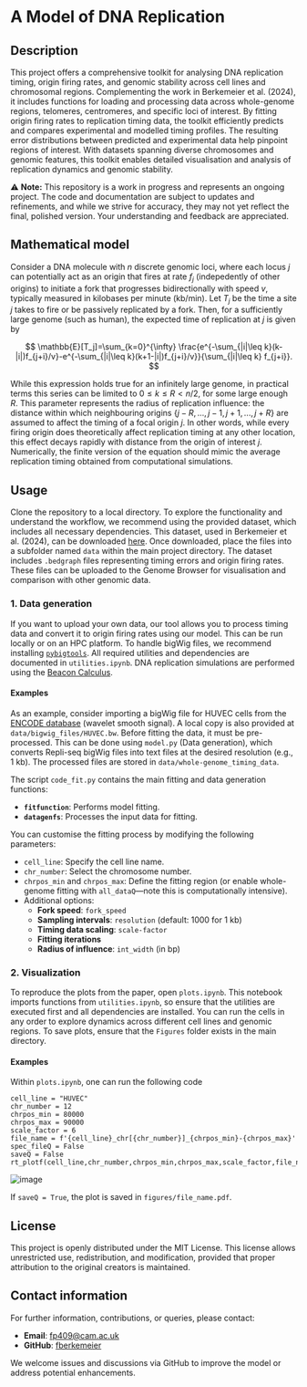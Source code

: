 # A Model of DNA Replication

## Description

This project offers a comprehensive toolkit for analysing DNA replication timing, origin firing rates, and genomic stability across cell lines and chromosomal regions. Complementing the work in Berkemeier et al. (2024), it includes functions for loading and processing data across whole-genome regions, telomeres, centromeres, and specific loci of interest. By fitting origin firing rates to replication timing data, the toolkit efficiently predicts and compares experimental and modelled timing profiles. The resulting error distributions between predicted and experimental data help pinpoint regions of interest. With datasets spanning diverse chromosomes and genomic features, this toolkit enables detailed visualisation and analysis of replication dynamics and genomic stability.

⚠️ **Note:** This repository is a work in progress and represents an ongoing project. The code and documentation are subject to updates and refinements, and while we strive for accuracy, they may not yet reflect the final, polished version. Your understanding and feedback are appreciated.



## Mathematical model

Consider a DNA molecule with $n$ discrete genomic loci, where each locus $j$ can potentially act as an origin that fires at rate $f_j$ (indepedently of other origins) to initiate a fork that progresses bidirectionally with speed $v$, typically measured in kilobases per minute (kb/min). Let $T_j$ be the time a site $j$ takes to fire or be passively replicated by a fork. Then, for a sufficiently large genome (such as human), the expected time of replication at $j$ is given by

$$
\mathbb{E}[T_j]=\sum_{k=0}^{\infty}  \frac{e^{-\sum_{|i|\leq k}(k-|i|)f_{j+i}/v}-e^{-\sum_{|i|\leq k}(k+1-|i|)f_{j+i}/v}}{\sum_{|i|\leq k} f_{j+i}}.
$$

While this expression holds true for an infinitely large genome, in practical terms this series can be limited to $0\leq k\leq  R<n/2$, for some large enough $R$. This parameter represents the radius of replication influence: the distance within which neighbouring origins $\{j-R,...,j-1,j+1,...,j+R\}$ are assumed to affect the timing of a focal origin $j$. In other words, while every firing origin does theoretically affect replication timing at any other location, this effect decays rapidly with distance from the origin of interest $j$. Numerically, the finite version of the equation should mimic the average replication timing obtained from computational simulations.

## Usage

Clone the repository to a local directory. To explore the functionality and understand the workflow, we recommend using the provided dataset, which includes all necessary dependencies. This dataset, used in Berkemeier et al. (2024), can be downloaded [here](insert-link). Once downloaded, place the files into a subfolder named `data` within the main project directory. The dataset includes `.bedgraph` files representing timing errors and origin firing rates. These files can be uploaded to the Genome Browser for visualisation and comparison with other genomic data.


### 1. Data generation

If you want to upload your own data, our tool allows you to process timing data and convert it to origin firing rates using our model. This can be run locally or on an HPC platform. To handle bigWig files, we recommend installing [`pybigtools`](https://pypi.org/project/pybigtools/). All required utilities and dependencies are documented in `utilities.ipynb`. DNA replication simulations are performed using the [Beacon Calculus](https://github.com/MBoemo/bcs).

#### Examples

As an example, consider importing a bigWig file for HUVEC cells from the [ENCODE database](https://genome.ucsc.edu/cgi-bin/hgTrackUi?db=hg19&g=wgEncodeUwRepliSeq) (wavelet smooth signal). A local copy is also provided at `data/bigwig_files/HUVEC.bw`. Before fitting the data, it must be pre-processed. This can be done using `model.py` (Data generation), which converts Repli-seq bigWig files into text files at the desired resolution (e.g., 1 kb). The processed files are stored in `data/whole-genome_timing_data`.

The script `code_fit.py` contains the main fitting and data generation functions:
- **`fitfunction`**: Performs model fitting.
- **`datagenfs`**: Processes the input data for fitting.

You can customise the fitting process by modifying the following parameters:
- `cell_line`: Specify the cell line name.
- `chr_number`: Select the chromosome number.
- `chrpos_min` and `chrpos_max`: Define the fitting region (or enable whole-genome fitting with `all_dataQ`—note this is computationally intensive).
- Additional options:
  - **Fork speed**: `fork_speed`
  - **Sampling intervals**: `resolution` (default: 1000 for 1 kb)
  - **Timing data scaling**: `scale-factor`
  - **Fitting iterations**
  - **Radius of influence**: `int_width` (in bp)

### 2. Visualization

To reproduce the plots from the paper, open `plots.ipynb`. This notebook imports functions from `utilities.ipynb`, so ensure that the utilities are executed first and all dependencies are installed. You can run the cells in any order to explore dynamics across different cell lines and genomic regions. To save plots, ensure that the `Figures` folder exists in the main directory.

#### Examples

Within `plots.ipynb`, one can run the following code

```
cell_line = "HUVEC"
chr_number = 12
chrpos_min = 80000
chrpos_max = 90000
scale_factor = 6
file_name = f'{cell_line}_chr[{chr_number}]_{chrpos_min}-{chrpos_max}'
spec_fileQ = False
saveQ = False
rt_plotf(cell_line,chr_number,chrpos_min,chrpos_max,scale_factor,file_name,spec_fileQ,saveQ)
```
![image](https://github.com/user-attachments/assets/6cc62ce9-497f-4a83-b190-3122c1bc2f0e)

If `saveQ = True`, the plot is saved in `figures/file_name.pdf`.


## License

This project is openly distributed under the MIT License. This license allows unrestricted use, redistribution, and modification, provided that proper attribution to the original creators is maintained.

## Contact information

For further information, contributions, or queries, please contact:

- **Email**: [fp409@cam.ac.uk](mailto:fp409@cam.ac.uk)
- **GitHub**: [fberkemeier](https://github.com/fberkemeier)

We welcome issues and discussions via GitHub to improve the model or address potential enhancements.
